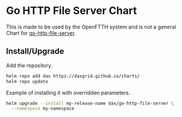 # Go HTTP File Server Chart

This is made to be used by the OpenFTTH system and is not a general Chart for [go-http-file-server](https://github.com/mjpclab/go-http-file-server).

## Install/Upgrade

Add the repository.

```sh
helm repo add dax https://daxgrid.github.io/charts/
helm repo update
```

Example of installing it with overridden parameters.

```sh
helm upgrade --install my-release-name dax/go-http-file-server \
  --namespace my-namespace
```
